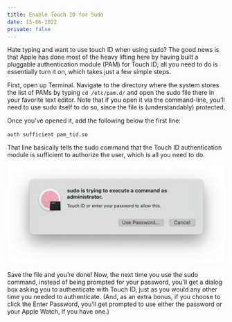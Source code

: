 ```yaml
---
title: Enable Touch ID for Sudo
date: 15-06-2022
private: false
---
```


Hate typing and want to use touch ID when using sudo? The good news is that Apple has done most of the heavy lifting here by having built a pluggable authentication module (PAM) for Touch ID; all you need to do is essentially turn it on, which takes just a few simple steps.

First, open up Terminal. Navigate to the directory where the system stores the list of PAMs by typing `cd /etc/pam.d/` and open the sudo file there in your favorite text editor. Note that if you open it via the command-line, you’ll need to use sudo itself to do so, since the file is (understandably) protected.

Once you’ve opened it, add the following below the first line:

`auth sufficient pam_tid.so`

That line basically tells the sudo command that the Touch ID authentication module is sufficient to authorize the user, which is all you need to do.

![](sudo-touchid.webp)

Save the file and you’re done! Now, the next time you use the sudo command, instead of being prompted for your password, you’ll get a dialog box asking you to authenticate with Touch ID, just as you would any other time you needed to authenticate. (And, as an extra bonus, if you choose to click the Enter Password, you’ll get prompted to use either the password or your Apple Watch, if you have one.)

